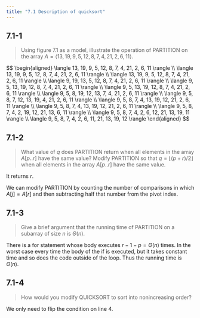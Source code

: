 ```yaml
---
title: "7.1 Description of quicksort"
---
```


## 7.1-1

> Using figure 7.1 as a model, illustrate the operation of $\text{PARTITION}$ on the array $A = \langle 13, 19, 9, 5, 12, 8, 7, 4, 21, 2, 6, 11 \rangle$.

<div>
$$
\begin{aligned}
\langle 13, 19, 9, 5, 12, 8, 7, 4, 21, 2, 6, 11 \rangle \\
\langle 13, 19, 9, 5, 12, 8, 7, 4, 21, 2, 6, 11 \rangle \\
\langle 13, 19, 9, 5, 12, 8, 7, 4, 21, 2, 6, 11 \rangle \\
\langle 9, 19, 13, 5, 12, 8, 7, 4, 21, 2, 6, 11 \rangle \\
\langle 9, 5, 13, 19, 12, 8, 7, 4, 21, 2, 6, 11 \rangle \\
\langle 9, 5, 13, 19, 12, 8, 7, 4, 21, 2, 6, 11 \rangle \\
\langle 9, 5, 8, 19, 12, 13, 7, 4, 21, 2, 6, 11 \rangle \\
\langle 9, 5, 8, 7, 12, 13, 19, 4, 21, 2, 6, 11 \rangle \\
\langle 9, 5, 8, 7, 4, 13, 19, 12, 21, 2, 6, 11 \rangle \\
\langle 9, 5, 8, 7, 4, 13, 19, 12, 21, 2, 6, 11 \rangle \\
\langle 9, 5, 8, 7, 4, 2, 19, 12, 21, 13, 6, 11 \rangle \\
\langle 9, 5, 8, 7, 4, 2, 6, 12, 21, 13, 19, 11 \rangle \\
\langle 9, 5, 8, 7, 4, 2, 6, 11, 21, 13, 19, 12 \rangle
\end{aligned}
$$
</div>

## 7.1-2

> What value of $q$ does $\text{PARTITION}$ return when all elements in the array $A[p..r]$ have the same value? Modify $\text{PARTITION}$ so that $q = \lfloor (p + r) / 2 \rfloor$ when all elements in the array $A[p..r]$ have the same value.

It returns $r$.

We can modify $\text{PARTITION}$ by counting the number of comparisons in which $A[j] = A[r]$ and then subtracting half that number from the pivot index.

## 7.1-3

> Give a brief argument that the running time of $\text{PARTITION}$ on a subarray of size $n$ is $\Theta(n)$.

There is a for statement whose body executes $r - 1 - p = \Theta(n)$ times. In the worst case every time the body of the if is executed, but it takes constant time and so does the code outside of the loop. Thus the running time is $\Theta(n)$.

## 7.1-4

> How would you modify $\text{QUICKSORT}$ to sort into nonincreasing order?

We only need to flip the condition on line 4.
